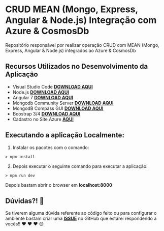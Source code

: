 # CRUD MEAN (Mongo, Express, Angular & Node.js) Integração com Azure & CosmosDb

Repositório responsável por realizar operação CRUD com MEAN (Mongo, Express, Angular & Node.js) integrados ao Azure & CosmosDb

## Recursos Utilizados no Desenvolvimento da Aplicação

- Visual Studio Code **[DOWNLOAD AQUI](https://code.visualstudio.com/)**
- Node.js **[DOWNLOAD AQUI](https://nodejs.org/en/)**
- Angular 7 **[DOWNLOAD AQUI](https://angular.io/)**
- Mongodb Community Server **[DOWNLOAD AQUI](https://www.mongodb.com/download-center/community)**
- MongodB Compass GUI **[DOWNLOAD AQUI](https://www.mongodb.com/download-center/compass)**
- Boostrap 3/4 **[DOWNLOAD AQUI](https://getbootstrap.com/docs/3.3/)**
- Cadastro no Site Azure **[AQUI](https://azure.microsoft.com/pt-br/features/azure-portal/)**

## Executando a aplicação Localmente:

1) Instalar os pacotes com o comando:

``` 
> npm install
```

2) Depois executar o seguinte comando para executar a aplicação:

```
> npm run dev
```

Depois bastam abrir o browser em **localhost:8000**

## Dúvidas?! :triangular_flag_on_post:

Se tiverem alguma dúvida referente ao código feito ou para configurar o ambiente bastam criar uma **[ISSUE](https://github.com/glaucia86/crud-mean-azure-cosmosdb/issues)** no GitHub que estarei respondendo a vocês!! :heart: :heart: :heart: :blush: